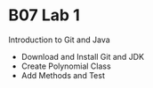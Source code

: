 # B07 Lab 1

Introduction to Git and Java
- Download and Install Git and JDK
- Create Polynomial Class
- Add Methods and Test
